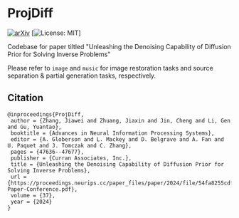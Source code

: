 # ProjDiff
[![arXiv](https://img.shields.io/badge/arXiv-2406.06959-b31b1b.svg)](https://arxiv.org/abs/2406.06959) 
[![License: MIT](https://img.shields.io/badge/License-MIT-yellow.svg)]

Codebase for paper tiltled "Unleashing the Denoising Capability of Diffusion Prior for Solving Inverse Problems"

Please refer to `image` and `music` for image restoration tasks and source separation & partial generation tasks, respectively.



## Citation

```
@inproceedings{ProjDiff,
 author = {Zhang, Jiawei and Zhuang, Jiaxin and Jin, Cheng and Li, Gen and Gu, Yuantao},
 booktitle = {Advances in Neural Information Processing Systems},
 editor = {A. Globerson and L. Mackey and D. Belgrave and A. Fan and U. Paquet and J. Tomczak and C. Zhang},
 pages = {47636--47677},
 publisher = {Curran Associates, Inc.},
 title = {Unleashing the Denoising Capability of Diffusion Prior for Solving Inverse Problems},
 url = {https://proceedings.neurips.cc/paper_files/paper/2024/file/54fa8255cdf30736ecad38e842725e7f-Paper-Conference.pdf},
 volume = {37},
 year = {2024}
}

```

